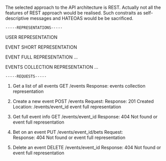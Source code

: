 The selected approach to the API architecture is REST. Actually not all the features of REST approach would be realised. Such constraits as self-descriptive messages and HATEOAS would be 
be sacrificed.

	-----REPRESENTATIONS-----

USER REPRESENTATION
<user>
	<id></id>
</user>

EVENT SHORT REPRESENTATION
<event>
	<name></name>
	<id></id>
</event>

EVENT FULL REPRESENTATION
<event>
	<name></name>
	<id></id>
	<description></description>
	<date></date>
	<coefficient></coefficient>
	<bets>
		<user>
			<id></id>
			<bet></bet>
		</user>
		...
		<user>
			<id></id>
			<bet></bet>
		</user>
	</bets>
</event>

EVENTS COLLECTION REPRESENTATION
<events>
	<event short representation>
	...
	<event short representation>
</events>

	-----REQUESTS-----
1. Get a list of all events
GET /events
Response: 	events collection representation

2. Create a new event
POST /events
Request:
	<event>
		<name></name>
		<description></description>
		<date></date>
	</event>
Response: 	201 Created
		Location: /events/event_id
  		event full representation

3. Get full event info
GET /events/event_id
Response:	404 Not found or event full representation

4. Bet on an event
PUT /events/event_id/bets
Request:	
	<user>
		<bet></bet>
	</user>
Response:	404 Not found or event full representation

5. Delete an event
DELETE /events/event_id
Response:	404 Not found or event full representation

